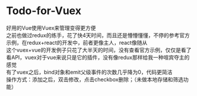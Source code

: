 # Todo-for-Vuex<br/>
好用的Vue使用Vuex来管理变得更方便<br/>
之前也做过redux的练手，花了快4天时间，而且还是懵懵懂懂，不停的参考官方示例，在redux+react的开发中，前者更像主人，react像随从<br/>
这个vuex+vue的开发例子只花了大半天的时间，没有查看官方示例，仅仅是看了看API，vuex对于vue来说只是它的插件，没有像redux那样给我一种喧宾夺主的感觉<br/>
有了vuex之后，bind对象和emit父级事件的次数几乎降为0，代码更简洁<br/>
操作方式：添加之后，双击修改，点击checkbox删除；（未做本地存储和筛选功能）

